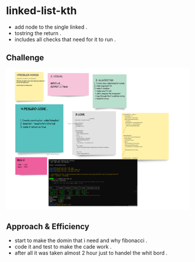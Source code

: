 # linked-list-kth
- add node to the single linked .
- tostring the return .
- includes all checks that need for it to run .

## Challenge
![](img/linkedlistkth.png)

## Approach & Efficiency
* start to make the domin that i need and why fibonacci .
* code it and test to make the cade work .
* after all it was taken almost 2 hour just to handel the whit bord .